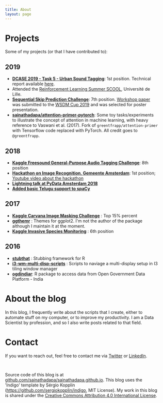 ```yaml
---
title: About
layout: page
---
```


# Projects

Some of my projects (or that I have contributed to):

## 2019
- **[DCASE 2019 - Task 5 - Urban Sound Tagging](https://github.com/sainathadapa/urban-sound-tagging)**: 1st position. Technical report available [here](http://dcase.community/challenge2019/task-urban-sound-tagging).
- Attended the [Reinforcement Learning Summer SCOOL](https://rlss.inria.fr/), Université de Lille.
- **[Sequential Skip Prediction Challenge](https://github.com/sainathadapa/spotify-sequential-skip-prediction)**: 7th position. [Workshop paper](https://github.com/sainathadapa/spotify-sequential-skip-prediction/blob/master/workshop-paper-source/paper.pdf) was submitted to the [WSDM Cup 2019](http://www.wsdm-conference.org/2019/wsdm-cup-2019.php) and was selected for poster presentation.
- **[sainathadapa/attention-primer-pytorch](https://github.com/sainathadapa/attention-primer-pytorch)**: Some toy tasks/experiments to illustrate the concept of attention in machine learning, with heavy reference to Vaswani et al. (2017). Fork of `greentfrapp/attention-primer` with Tensorflow code replaced with PyTorch. All credit goes to `@greentfrapp`.


## 2018
- **[Kaggle Freesound General-Purpose Audio Tagging Challenge](https://github.com/sainathadapa/kaggle-freesound-audio-tagging/blob/master/README.md)**: 8th position
- **[Hackathon on Image Recognition, Gemeente Amsterdam](https://github.com/sainathadapa/ams-hackathon)**: 1st position; [Youtube video about the hackathon](https://www.youtube.com/watch?v=3rpcvFoQ8s8)
- **[Lightning talk at PyData Amsterdam 2018](https://youtu.be/kmcHaZ5I81Y?t=1010)**
- **[Added basic Telugu support to spaCy](https://github.com/explosion/spaCy/pull/2751)**

## 2017
- **[Kaggle Carvana Image Masking Challenge](https://github.com/sainathadapa/kaggle-carvana-image-masking-challenge)** : Top 15% percent
- **[ggthemr](https://github.com/cttobin/ggthemr)** : Themes for ggplot2. I'm not the author of the package although I maintain it at the moment.
- **[Kaggle Invasive Species Monitoring](https://github.com/sainathadapa/kaggle-invasive-species-monitoring)** : 6th position

## 2016
- **[stubthat](https://github.com/sainathadapa/stubthat)** : Stubbing framework for R
- **[i3-wm-multi-disp-scripts](https://github.com/sainathadapa/i3-wm-multi-disp-scripts)** : Scripts to naviage a multi-display setup in I3 tiling window manager
- **[ogdindiar](https://github.com/steadyfish/ogdindiar)**: R package to access data from Open Government Data Platform - India

# About the blog

In this blog, I frequently write about the scripts that I create, either to automate stuff on my computer, or to improve my productivity. I am a Data Scientist by profession, and so I also write posts related to that field.

# Contact

If you want to reach out, feel free to contact me via [Twitter](https://twitter.com/sainathadapa) or [LinkedIn](https://linkedin.com/in/sainathadapa).

<br>

Source code of this blog is at [github.com/sainathadapa/sainathadapa.github.io](https://github.com/sainathadapa/sainathadapa.github.io). This blog uses the 'Indigo' template by Sérgio Kopplin (https://github.com/sergiokopplin/indigo, MIT License). My work in this blog is shared under the [Creative Commons Attribution 4.0 International License](http://creativecommons.org/licenses/by/4.0/).
